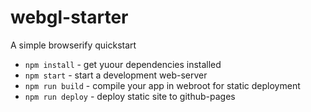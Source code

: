 # webgl-starter
A simple browserify quickstart

* `npm install` - get yuour dependencies installed
* `npm start` - start a development web-server
* `npm run build` - compile your app in webroot for static deployment
* `npm run deploy` - deploy static site to github-pages

